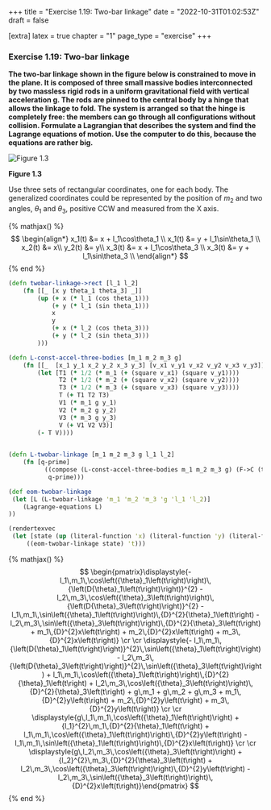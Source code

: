 +++
title = "Exercise 1.19: Two-bar linkage"
date = "2022-10-31T01:02:53Z"
draft = false

[extra]
latex = true
chapter = "1"
page_type = "exercise"
+++



### Exercise 1.19: Two-bar linkage

**The two-bar linkage shown in the figure below is constrained to move in the plane. It is composed of three small massive bodies interconnected by two massless rigid rods in a uniform gravitational field with vertical acceleration g. The rods are pinned to the central body by a hinge that allows the linkage to fold. The system is arranged so that the hinge is completely free: the members can go through all configurations without collision. Formulate a Lagrangian that describes the system and find the Lagrange equations of motion. Use the computer to do this, because the equations are rather big.**

![Figure 1.3](/images/projects/sicm-workbook/figure-1.3.jpg)

**Figure 1.3**







Use three sets of rectangular coordinates, one for each body. The generalized coordinates could be represented by the position of $m_2$ and two angles, $\theta_1$ and $\theta_3$, positive CCW and measured from the X axis.

{% mathjax() %}
$$
\begin{align*}
x_1(t) &= x + l_1\cos\theta_1 \\
x_1(t) &= y + l_1\sin\theta_1 \\
x_2(t) &= x\\
y_2(t) &= y\\
x_3(t) &= x + l_1\cos\theta_3 \\
x_3(t) &= y + l_1\sin\theta_3 \\
\end{align*}
$$
{% end %}



```clojure
(defn twobar-linkage->rect [l_1 l_2]
    (fn [[_ [x y theta_1 theta_3] _]]
        (up (+ x (* l_1 (cos theta_1)))
            (+ y (* l_1 (sin theta_1)))
            x
            y
            (+ x (* l_2 (cos theta_3)))
            (+ y (* l_2 (sin theta_3)))
        )))

(defn L-const-accel-three-bodies [m_1 m_2 m_3 g]
    (fn [[_  [x_1 y_1 x_2 y_2 x_3 y_3] [v_x1 v_y1 v_x2 v_y2 v_x3 v_y3]]]
        (let [T1 (* 1/2 (* m_1 (+ (square v_x1) (square v_y1))))
              T2 (* 1/2 (* m_2 (+ (square v_x2) (square v_y2))))
              T3 (* 1/2 (* m_3 (+ (square v_x3) (square v_y3))))
              T (+ T1 T2 T3)
              V1 (* m_1 g y_1)
              V2 (* m_2 g y_2)
              V3 (* m_3 g y_3)
              V (+ V1 V2 V3)]
        (- T V))))
           

(defn L-twobar-linkage [m_1 m_2 m_3 g l_1 l_2]
    (fn [q-prime]
          ((compose (L-const-accel-three-bodies m_1 m_2 m_3 g) (F->C (twobar-linkage->rect l_1 l_2)))
           q-prime)))

(def eom-twobar-linkage  
 (let [L (L-twobar-linkage 'm_1 'm_2 'm_3 'g 'l_1 'l_2)]
    (Lagrange-equations L)
))

(rendertexvec
 (let [state (up (literal-function 'x) (literal-function 'y) (literal-function 'theta_1) (literal-function 'theta_3))]
     ((eom-twobar-linkage state) 't)))
```


{% mathjax() %}
$$
\begin{pmatrix}\displaystyle{- l_1\,m_1\,\cos\left({\theta}_1\left(t\right)\right)\,{\left(D{\theta}_1\left(t\right)\right)}^{2} - l_2\,m_3\,\cos\left({\theta}_3\left(t\right)\right)\,{\left(D{\theta}_3\left(t\right)\right)}^{2} - l_1\,m_1\,\sin\left({\theta}_1\left(t\right)\right)\,{D}^{2}{\theta}_1\left(t\right) - l_2\,m_3\,\sin\left({\theta}_3\left(t\right)\right)\,{D}^{2}{\theta}_3\left(t\right) + m_1\,{D}^{2}x\left(t\right) + m_2\,{D}^{2}x\left(t\right) + m_3\,{D}^{2}x\left(t\right)} \cr \cr \displaystyle{- l_1\,m_1\,{\left(D{\theta}_1\left(t\right)\right)}^{2}\,\sin\left({\theta}_1\left(t\right)\right) - l_2\,m_3\,{\left(D{\theta}_3\left(t\right)\right)}^{2}\,\sin\left({\theta}_3\left(t\right)\right) + l_1\,m_1\,\cos\left({\theta}_1\left(t\right)\right)\,{D}^{2}{\theta}_1\left(t\right) + l_2\,m_3\,\cos\left({\theta}_3\left(t\right)\right)\,{D}^{2}{\theta}_3\left(t\right) + g\,m_1 + g\,m_2 + g\,m_3 + m_1\,{D}^{2}y\left(t\right) + m_2\,{D}^{2}y\left(t\right) + m_3\,{D}^{2}y\left(t\right)} \cr \cr \displaystyle{g\,l_1\,m_1\,\cos\left({\theta}_1\left(t\right)\right) + {l_1}^{2}\,m_1\,{D}^{2}{\theta}_1\left(t\right) + l_1\,m_1\,\cos\left({\theta}_1\left(t\right)\right)\,{D}^{2}y\left(t\right) - l_1\,m_1\,\sin\left({\theta}_1\left(t\right)\right)\,{D}^{2}x\left(t\right)} \cr \cr \displaystyle{g\,l_2\,m_3\,\cos\left({\theta}_3\left(t\right)\right) + {l_2}^{2}\,m_3\,{D}^{2}{\theta}_3\left(t\right) + l_2\,m_3\,\cos\left({\theta}_3\left(t\right)\right)\,{D}^{2}y\left(t\right) - l_2\,m_3\,\sin\left({\theta}_3\left(t\right)\right)\,{D}^{2}x\left(t\right)}\end{pmatrix}
$$
{% end %}


